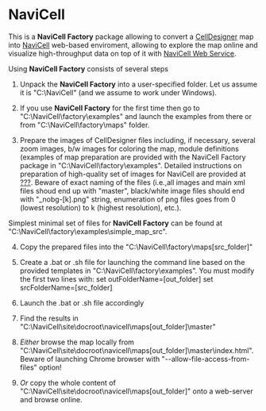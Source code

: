 # NaviCell

This is a <b>NaviCell Factory</b> package allowing to convert a <a href="http://celldesigner.org">CellDesigner</a> map into <a href="http://navicell.curie.fr">NaviCell</a> 
web-based enviroment, allowing to explore the map online and visualize high-throughput data on top of it with <a href="http://navicell.curie.fr">NaviCell Web Service</a>.

Using <b>NaviCell Factory</b> consists of several steps

1) Unpack the <b>NaviCell Factory</b> into a user-specified folder. Let us assume it is "C:\NaviCell" (and we assume to work under Windows).

2) If you use <b>NaviCell Factory</b> for the first time then go to "C:\NaviCell\factory\examples\" and launch the examples from there
or from "C:\NaviCell\factory\maps\" folder.

3) Prepare the images of CellDesigner files including, if necessary, several zoom images, b/w images for coloring the map, module definitions
(examples of map preparation are provided with the NaviCell Factory package in "C:\NaviCell\factory\examples\".
Detailed instructions on preparation of high-quality set of images for NaviCell are provided at <a href="">???</a>.
Beware of exact naming of the files (i.e.,all images and main xml files shoud end up with "master", 
black/white image files should end with "_nobg-[k].png" string, enumeration of png files goes 
from 0 (lowest resolution) to k (highest resolution), etc.).

Simplest minimal set of files for <b>NaviCell Factory</b> can be found at "C:\NaviCell\factory\examples\\simple_map_src".

4) Copy the prepared files into the  "C:\NaviCell\factory\maps\[src_folder]"

5) Create a .bat or .sh file for launching the command line based on the provided templates in "C:\NaviCell\factory\examples\".
You must modify the first two lines with:
set outFolderName=[out_folder]
set srcFolderName=[src_folder]

6) Launch the .bat or .sh file accordingly 

7) Find the results in "C:\NaviCell\site\docroot\navicell\maps\[out_folder]\master\"

8) <i>Either</i> browse the map locally from "C:\NaviCell\site\docroot\navicell\maps\[out_folder]\master\index.html". 
Beware of launching Chrome browser with "--allow-file-access-from-files" option!

9) <i>Or</i> copy the whole content of "C:\NaviCell\site\docroot\navicell\maps\[out_folder]" onto a web-server and browse online.

